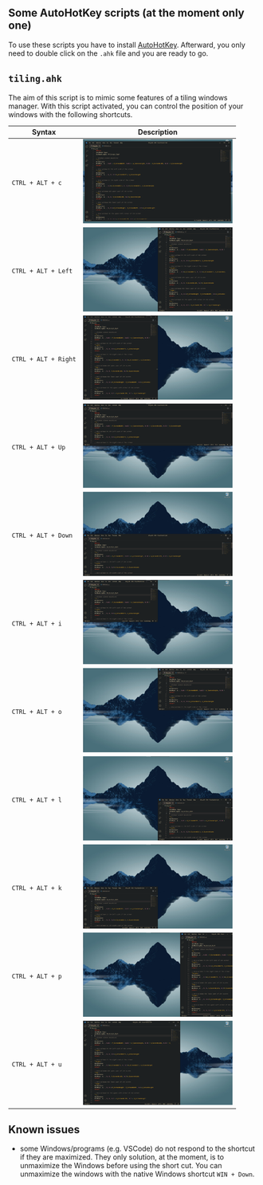 ## Some AutoHotKey scripts (at the moment only one)
To use these scripts you have to install [AutoHotKey](https://www.autohotkey.com/). Afterward, you only need to double click on the `.ahk` file and you are ready to go.


## `tiling.ahk`
The aim of this script is to mimic some features of a tiling windows manager. With this script activated, you can control the position of your windows with the following shortcuts.


| Syntax      | Description |
| ----------- | ----------- |
| `CTRL + ALT + c`         | <img src="./img/CAC.png" alt="CTRL + ALT + C" width="300">           |
| `CTRL + ALT + Left`      | <img src="./img/CALeft.png" alt="CTRL + ALT + Left" width="300">     |
| `CTRL + ALT + Right`     | <img src="./img/CARight.png" alt="CTRL + ALT + Right" width="300">   |
| `CTRL + ALT + Up`        | <img src="./img/CAUp.png" alt="CTRL + ALT + Up" width="300">         |
| `CTRL + ALT + Down`      | <img src="./img/CADown.png" alt="CTRL + ALT + Down" width="300">     |
| `CTRL + ALT + i`         | <img src="./img/CAI.png" alt="CTRL + ALT + i" width="300">           |
| `CTRL + ALT + o`         | <img src="./img/CAO.png" alt="CTRL + ALT + o" width="300">           |
| `CTRL + ALT + l`         | <img src="./img/CAL.png" alt="CTRL + ALT + l" width="300">           |
| `CTRL + ALT + k`         | <img src="./img/CAK.png" alt="CTRL + ALT + k" width="300">           |
| `CTRL + ALT + p`         | <img src="./img/CAP.png" alt="CTRL + ALT + p" width="300">           |
| `CTRL + ALT + u`         | <img src="./img/CAU.png" alt="CTRL + ALT + u" width="300">           |

## Known issues
* some Windows/programs (e.g. VSCode) do not respond to the shortcut if they are maximized. They only solution, at the moment, is to unmaximize the Windows before using the short cut. You can unmaximize the windows with the native Windows shortcut `WIN + Down`.





